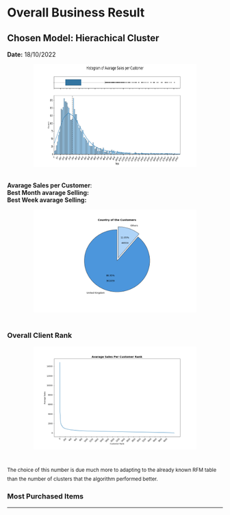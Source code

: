 # Overall Business Result

## Chosen Model: Hierachical Cluster
**Date:** 18/10/2022
<center><img src="../images/histogram_avarage_sales.png" alt="rfm_ml" width="380" height="240"/></center><br>



**Avarage Sales per Customer**:<br>
**Best Month avarage Selling:**<br>
**Best Week avarage Selling:**<br>

<center><img src="../images/sales_country.png" alt="rfm_ml" width="380" height="240"/></center><br>

### Overall Client Rank

<center><img src="../images/sales_rank.png" alt="rfm_ml" width="380" height="240"/></center><br>

<sub>The choice of this number is due much more to adapting to the already known RFM table than the number of clusters that the algorithm performed better.</sub><br>


### Most Purchased Items
***






